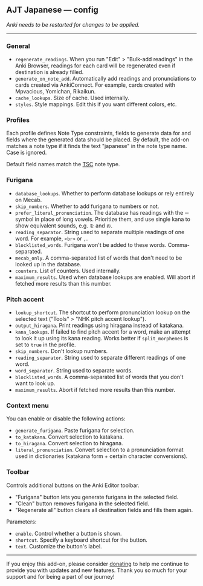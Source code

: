 ## AJT Japanese &mdash; config

*Anki needs to be restarted for changes to be applied.*

****

### General

* `regenerate_readings`.
  When you run "Edit" > "Bulk-add readings"
  in the Anki Browser,
  readings for each card will be regenerated
  even if destination is already filled.
* `generate_on_note_add`.
  Automatically add readings and pronunciations to cards created via AnkiConnect.
  For example, cards created with Mpvacious, Yomichan, Rikaikun.
* `cache_lookups`.
  Size of cache.
  Used internally.
* `styles`.
  Style mappings. Edit this if you want different colors, etc.

### Profiles

Each profile defines
Note Type constraints,
fields to generate data for
and fields where the generated data should be placed.
By default, the add-on matches a note type
if it finds the text "japanese" in the note type name.
Case is ignored.

Default field names match the [TSC](https://ankiweb.net/shared/info/1557722832) note type.

### Furigana

* `database_lookups`. Whether to perform database lookups or rely entirely on Mecab.
* `skip_numbers`. Whether to add furigana to numbers or not.
* `prefer_literal_pronunciation`.
  The database has readings with the `ー` symbol in place of long vowels.
  Prioritize them, and use single kana to show equivalent sounds, e.g. `を` and `お`.
* `reading_separator`.  String used to separate multiple readings of one word. For example, `<br>` or `,`.
* `blocklisted_words`. Furigana won't be added to these words. Comma-separated.
* `mecab_only`. A comma-separated list of words that don't need to be looked up in the database.
* `counters`. List of counters. Used internally.
* `maximum_results`. Used when database lookups are enabled. Will abort if fetched more results than this number.

### Pitch accent

* `lookup_shortcut`.
  The shortcut to perform pronunciation lookup
  on the selected text ("Tools" > "NHK pitch accent lookup").
* `output_hiragana`.
  Print readings using hiragana instead of katakana.
* `kana_lookups`.
  If failed to find pitch accent for a word,
  make an attempt to look it up using its kana reading.
  Works better if `split_morphemes` is set to `true` in the profile.
* `skip_numbers`. Don't lookup numbers.
* `reading_separator`. String used to separate different readings of one word.
* `word_separator`. String used to separate words.
* `blocklisted_words`. A comma-separated list of words that you don't want to look up.
* `maximum_results`. Abort if fetched more results than this number.

### Context menu

You can enable or disable the following actions:

* `generate_furigana`.
  Paste furigana for selection.
* `to_katakana`.
  Convert selection to katakana.
* `to_hiragana`.
  Convert selection to hiragana.
* `literal_pronunciation`.
  Convert selection to a pronunciation format used in dictionaries (katakana form + certain character conversions).

### Toolbar

Controls additional buttons on the Anki Editor toolbar.

* "Furigana" button lets you generate furigana in the selected field.
* "Clean" button removes furigana in the selected field.
* "Regenerate all" button clears all destination fields and fills them again.

Parameters:

* `enable`.
  Control whether a button is shown.
* `shortcut`.
  Specify a keyboard shortcut for the button.
* `text`.
  Customize the button's label.

****

If you enjoy this add-on,
please consider [donating](https://tatsumoto.neocities.org/blog/donating-to-tatsumoto.html)
to help me continue to provide you with updates and new features.
Thank you so much for your support and for being a part of our journey!
